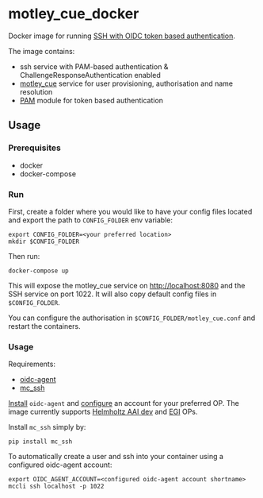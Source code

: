 # motley_cue_docker

Docker image for running [SSH with OIDC token based authentication](https://github.com/EOSC-synergy/ssh-oidc).

The image contains:
- ssh service with PAM-based authentication & ChallengeResponseAuthentication enabled
- [motley_cue](https://github.com/dianagudu/motley_cue) service for user provisioning, authorisation and name resolution
- [PAM](https://git.man.poznan.pl/stash/scm/pracelab/pam.git) module for token based authentication

## Usage

### Prerequisites
- docker
- docker-compose

### Run
First, create a folder where you would like to have your config files located and export the path to `CONFIG_FOLDER` env variable:
```
export CONFIG_FOLDER=<your preferred location>
mkdir $CONFIG_FOLDER
```

Then run:
```
docker-compose up
```

<!-- ```
docker build -t mc_build .
docker run -d --name mc_build_run -p 8080:8080 -p 22:22 mc_build
``` -->

This will expose the motley_cue service on [http://localhost:8080](http://localhost:8080) and the SSH service on port 1022. It will also copy default config files in `$CONFIG_FOLDER`.
<!-- You can change the ports in the `docker run` command above as needed, e.g.:
```
docker run -d --name mc_build_run -p 8888:8080 -p 1022:22 mc_build
``` -->

You can configure the authorisation in `$CONFIG_FOLDER/motley_cue.conf` and restart the containers.

### Usage

Requirements:
- [oidc-agent](https://github.com/indigo-dc/oidc-agent)
- [mc_ssh](https://github.com/dianagudu/mc_ssh)

[Install](https://indigo-dc.gitbook.io/oidc-agent/installation/install) `oidc-agent` and [configure](https://indigo-dc.gitbook.io/oidc-agent/user/oidc-gen) an account for your preferred OP. The image currently supports [Helmholtz AAI dev](https://login-dev.helmholtz.de/oauth2) and [EGI](https://aai.egi.eu/oidc) OPs.

Install `mc_ssh` simply by:
```
pip install mc_ssh
```

To automatically create a user and ssh into your container using a configured oidc-agent account:
```
export OIDC_AGENT_ACCOUNT=<configured oidc-agent account shortname>
mccli ssh localhost -p 1022
```

<!-- Or if you defined non-standard ports:
```
mccli ssh --mc-endpoint http://localhost:8888 -p 1022 localhost
``` -->

<!-- 
motley_cue API calls (covered in motley_cue docs!)
Information about the API:
```
http --verify no https://localhost:8080
```

Information about the service whose users are managed by the API: 
```
http --verify no https://localhost:8080/info "Authorization: Bearer `oidc-token deep`"
```

Deploy a new user by passing an OIDC access token:
```
http --verify no https://localhost:8080/user/deploy  "Authorization: Bearer `oidc-token deep`"
```

Verify if a given username matches the local username of an authorised user:
```
http --verify no "https://localhost:8080/verify_user?username=dianagudu" "Authorization: Bearer `oidc-token deep`"
```
-->